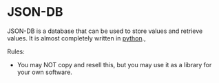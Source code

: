 # JSON-DB
JSON-DB is a database that can be used to store values and retrieve values. It is almost completely written in [python](https://www.python.org/ "Official python website").,

Rules:
* You may NOT copy and resell this, but you may use it as a library for your own software.
